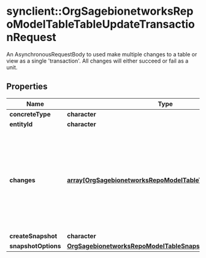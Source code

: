 # synclient::OrgSagebionetworksRepoModelTableTableUpdateTransactionRequest

An AsynchronousRequestBody to used make multiple changes to a table or view as a single 'transaction'. All changes will either succeed or fail as a unit.

## Properties
Name | Type | Description | Notes
------------ | ------------- | ------------- | -------------
**concreteType** | **character** |  | [optional] 
**entityId** | **character** |  | [optional] 
**changes** | [**array[OrgSagebionetworksRepoModelTableTableUpdateRequest]**](org.sagebionetworks.repo.model.table.TableUpdateRequest.md) | List of changes that describes schema and/or row changes to a table. For a view the changes are eventually consistent. | [optional] 
**createSnapshot** | **character** |  | [optional] 
**snapshotOptions** | [**OrgSagebionetworksRepoModelTableSnapshotRequest**](org.sagebionetworks.repo.model.table.SnapshotRequest.md) |  | [optional] 


